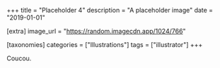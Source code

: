 +++
title = "Placeholder 4"
description = "A placeholder image"
date = "2019-01-01"

[extra]
image_url = "https://random.imagecdn.app/1024/766"

[taxonomies]
categories = ["Illustrations"]
tags = ["illustrator"]
+++

Coucou.